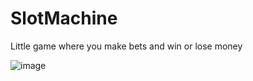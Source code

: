 # SlotMachine
Little game where you make bets and win or lose money

![image](https://user-images.githubusercontent.com/100517511/214918207-354f9e93-a3da-441b-8dd5-fb6de7b56aac.png)
